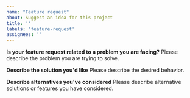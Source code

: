 ```yaml
---
name: "Feature request"
about: Suggest an idea for this project
title: ''
labels: 'feature-request'
assignees: ''
---
```


<!--
Thank you for suggesting an idea to make Investmentberatung JS better.

Please fill in as much of the template below as you're able.

Note that the ultimate decision for implementing features lies on the Jitsi team, not all feature requests shall be accepted.
-->

**Is your feature request related to a problem you are facing?**
Please describe the problem you are trying to solve.

**Describe the solution you'd like**
Please describe the desired behavior.

**Describe alternatives you've considered**
Please describe alternative solutions or features you have considered.

